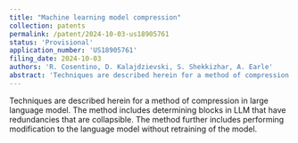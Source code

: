 ```yaml
---
title: "Machine learning model compression"
collection: patents
permalink: /patent/2024-10-03-us18905761
status: 'Provisional'
application_number: 'US18905761'
filing_date: 2024-10-03
authors: 'R. Cosentino, D. Kalajdzievski, S. Shekkizhar, A. Earle'
abstract: 'Techniques are described herein for a method of compression in large language model. The method includes determining blocks in LLM that have redundancies that are collapsible. The method further includes performing modification to the language model without retraining of the model.'
---
```

Techniques are described herein for a method of compression in large language model. The method includes determining blocks in LLM that have redundancies that are collapsible. The method further includes performing modification to the language model without retraining of the model.
